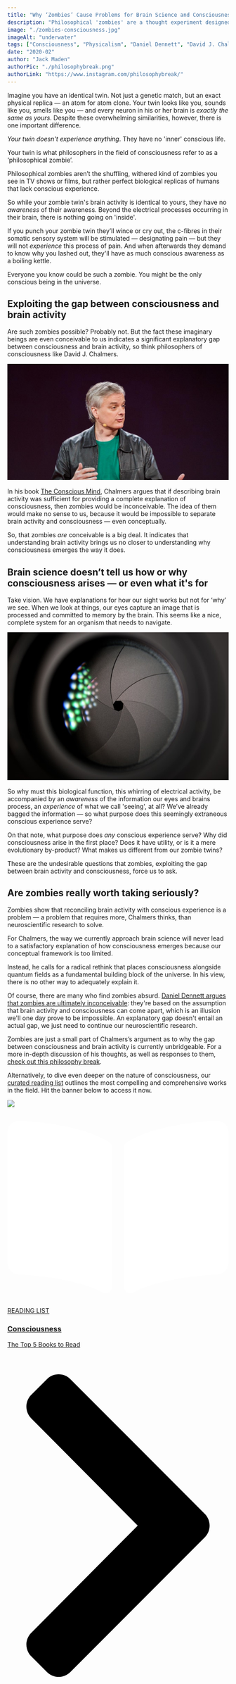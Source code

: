 ```yaml
---
title: "Why ‘Zombies’ Cause Problems for Brain Science and Consciousness"
description: "Philosophical 'zombies' are a thought experiment designed to illuminate problems with the science of the brain. This article introduces your zombie twin — an identical, non-conscious version of you."
image: "./zombies-consciousness.jpg"
imageAlt: "underwater"
tags: ["Consciousness", "Physicalism", "Daniel Dennett", "David J. Chalmers"]
date: "2020-02"
author: "Jack Maden"
authorPic: "./philosophybreak.png"
authorLink: "https://www.instagram.com/philosophybreak/"
---
```

<span class="big-letter">I</span>magine you have an identical twin. Not just a genetic match, but an exact physical replica — an atom for atom clone. Your twin looks like you, sounds like you, smells like you — and every neuron in his or her brain is <i>exactly the same as yours</i>. Despite these overwhelming similarities, however, there is one important difference. 

_Your twin doesn't experience anything_. They have no 'inner' conscious life.

Your twin is what philosophers in the field of consciousness refer to as a ‘philosophical zombie’. 

Philosophical zombies aren’t the shuffling, withered kind of zombies you see in TV shows or films, but rather perfect biological replicas of humans that lack conscious experience. 

So while your zombie twin's brain activity is identical to yours, they have no _awareness_ of their awareness. Beyond the electrical processes occurring in their brain, there is nothing going on 'inside'.  

If you punch your zombie twin they’ll wince or cry out, the c-fibres in their somatic sensory system will be stimulated — designating pain — but they will not _experience_ this process of pain. And when afterwards they demand to know why you lashed out, they'll have as much conscious awareness as a boiling kettle.

Everyone you know could be such a zombie. You might be the only conscious being in the universe.

## Exploiting the gap between consciousness and brain activity

<span class="big-letter">A</span>re such zombies possible? Probably not. But the fact these imaginary beings are even conceivable to us indicates a significant explanatory gap between consciousness and brain activity, so think philosophers of consciousness like David J. Chalmers. 

![David J. Chalmers consciousness](./davidjchalmers.jpg "David J. Chalmers: the bad boy rock star of the consciousness world.")

In his book [The Conscious Mind](http://www.amazon.com/gp/product/0195117891/ref=as_li_tl?ie=UTF8&tag=philosophybre-20&camp=1789&creative=9325&linkCode=as2&creativeASIN=0195117891&linkId=17c460a9634b6fbce9ec8a22d88884e9), Chalmers argues that if describing brain activity was sufficient for providing a complete explanation of consciousness, then zombies would be inconceivable. The idea of them would make no sense to us, because it would be impossible to separate brain activity and consciousness — even conceptually. 

So, that zombies _are_ conceivable is a big deal. It indicates that understanding brain activity brings us no closer to understanding why consciousness emerges the way it does. 

## Brain science doesn’t tell us how or why consciousness arises — or even what it's for

<span class="big-letter">T</span>ake vision. We have explanations for how our sight works but not for ‘why’ we see. When we look at things, our eyes capture an image that is processed and committed to memory by the brain. This seems like a nice, complete system for an organism that needs to navigate. 

![cameras consciousness](./camera-consciousness.jpg "Do cameras experience the images they capture?")

So why must this biological function, this whirring of electrical activity, be accompanied by an <i>awareness</i> of the information our eyes and brains process, an <i>experience</i> of what we call 'seeing', at all? We’ve already bagged the information — so what purpose does this seemingly extraneous conscious experience serve? 

On that note, what purpose does _any_ conscious experience serve? Why did consciousness arise in the first place? Does it have utility, or is it a mere evolutionary by-product? What makes us different from our zombie twins? 

These are the undesirable questions that zombies, exploiting the gap between brain activity and consciousness, force us to ask. 

## Are zombies really worth taking seriously?

<span class="big-letter">Z</span>ombies show that reconciling brain activity with conscious experience is a problem — a problem that requires more, Chalmers thinks, than neuroscientific research to solve.

For Chalmers, the way we currently approach brain science will never lead to a satisfactory explanation of how consciousness emerges because our conceptual framework is too limited. 

Instead, he calls for a radical rethink that places consciousness alongside quantum fields as a fundamental building block of the universe. In his view, there is no other way to adequately explain it.

Of course, there are many who find zombies absurd. [Daniel Dennett argues that zombies are ultimately inconceivable](/articles/what-is-consciousness/): they're based on the assumption that brain activity and consciousness can come apart, which is an illusion we'll one day prove to be impossible. An explanatory gap doesn't entail an actual gap, we just need to continue our neuroscientific research.

Zombies are just a small part of Chalmers’s argument as to why the gap between consciousness and brain activity is currently unbridgeable. For a more in-depth discussion of his thoughts, as well as responses to them, [check out this philosophy break](/articles/what-is-consciousness).

Alternatively, to dive even deeper on the nature of consciousness, our [curated reading list](/reading-lists/consciousness/) outlines the most compelling and comprehensive works in the field. Hit the banner below to access it now.

<a class="reading-list cta" href="/reading-lists/consciousness/">
    <img class="title-img" src="/consciousnesslist.jpg"/>
    <div class="darkener"></div>
    <div class="reading-list-title">
        <span class="tag time"><svg xmlns="http://www.w3.org/2000/svg" viewBox="0 0 576 512"><path fill="#fff" d="M542.22 32.05c-54.8 3.11-163.72 14.43-230.96 55.59-4.64 2.84-7.27 7.89-7.27 13.17v363.87c0 11.55 12.63 18.85 23.28 13.49 69.18-34.82 169.23-44.32 218.7-46.92 16.89-.89 30.02-14.43 30.02-30.66V62.75c.01-17.71-15.35-31.74-33.77-30.7zM264.73 87.64C197.5 46.48 88.58 35.17 33.78 32.05 15.36 31.01 0 45.04 0 62.75V400.6c0 16.24 13.13 29.78 30.02 30.66 49.49 2.6 149.59 12.11 218.77 46.95 10.62 5.35 23.21-1.94 23.21-13.46V100.63c0-5.29-2.62-10.14-7.27-12.99z"/></svg>READING LIST</span>
        <h3>Consciousness</h3>
        <p style="margin: 0;">The Top 5 Books to Read</p>
    </div>    
    <svg class="cta swing" xmlns="http://www.w3.org/2000/svg" viewBox="0 0 320 512"><path d="M285.476 272.971L91.132 467.314c-9.373 9.373-24.569 9.373-33.941 0l-22.667-22.667c-9.357-9.357-9.375-24.522-.04-33.901L188.505 256 34.484 101.255c-9.335-9.379-9.317-24.544.04-33.901l22.667-22.667c9.373-9.373 24.569-9.373 33.941 0L285.475 239.03c9.373 9.372 9.373 24.568.001 33.941z"/></svg>
</a>

